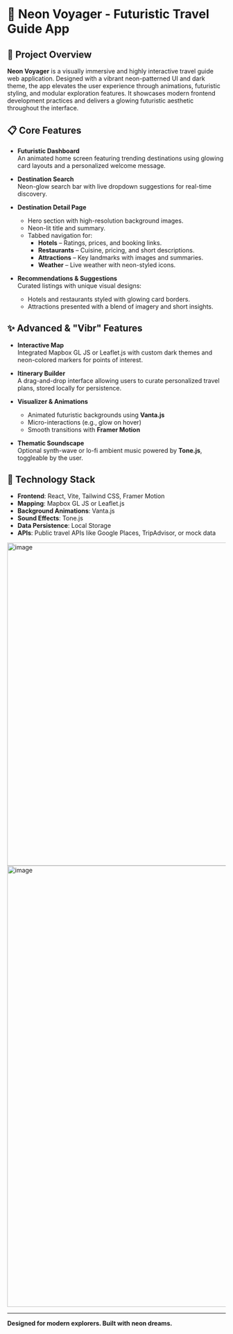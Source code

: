 # 🔮 Neon Voyager - Futuristic Travel Guide App

## 🎯 Project Overview
**Neon Voyager** is a visually immersive and highly interactive travel guide web application. Designed with a vibrant neon-patterned UI and dark theme, the app elevates the user experience through animations, futuristic styling, and modular exploration features. It showcases modern frontend development practices and delivers a glowing futuristic aesthetic throughout the interface.

## 📋 Core Features

- **Futuristic Dashboard**  
  An animated home screen featuring trending destinations using glowing card layouts and a personalized welcome message.

- **Destination Search**  
  Neon-glow search bar with live dropdown suggestions for real-time discovery.

- **Destination Detail Page**  
  - Hero section with high-resolution background images.  
  - Neon-lit title and summary.  
  - Tabbed navigation for:
    - **Hotels** – Ratings, prices, and booking links.  
    - **Restaurants** – Cuisine, pricing, and short descriptions.  
    - **Attractions** – Key landmarks with images and summaries.  
    - **Weather** – Live weather with neon-styled icons.

- **Recommendations & Suggestions**  
  Curated listings with unique visual designs:
  - Hotels and restaurants styled with glowing card borders.
  - Attractions presented with a blend of imagery and short insights.

## ✨ Advanced & "Vibr" Features

- **Interactive Map**  
  Integrated Mapbox GL JS or Leaflet.js with custom dark themes and neon-colored markers for points of interest.

- **Itinerary Builder**  
  A drag-and-drop interface allowing users to curate personalized travel plans, stored locally for persistence.

- **Visualizer & Animations**  
  - Animated futuristic backgrounds using **Vanta.js**  
  - Micro-interactions (e.g., glow on hover)  
  - Smooth transitions with **Framer Motion**

- **Thematic Soundscape**  
  Optional synth-wave or lo-fi ambient music powered by **Tone.js**, toggleable by the user.

## 🧭 Technology Stack

- **Frontend**: React, Vite, Tailwind CSS, Framer Motion  
- **Mapping**: Mapbox GL JS or Leaflet.js  
- **Background Animations**: Vanta.js  
- **Sound Effects**: Tone.js  
- **Data Persistence**: Local Storage  
- **APIs**: Public travel APIs like Google Places, TripAdvisor, or mock data

<img width="1901" height="745" alt="image" src="https://github.com/user-attachments/assets/9e5f1c17-415b-4d43-9c6c-f16434e7d188" />

<img width="1903" height="1018" alt="image" src="https://github.com/user-attachments/assets/484b29d4-bf69-4144-8992-f685334f3dfb" />

---

**Designed for modern explorers. Built with neon dreams.**
